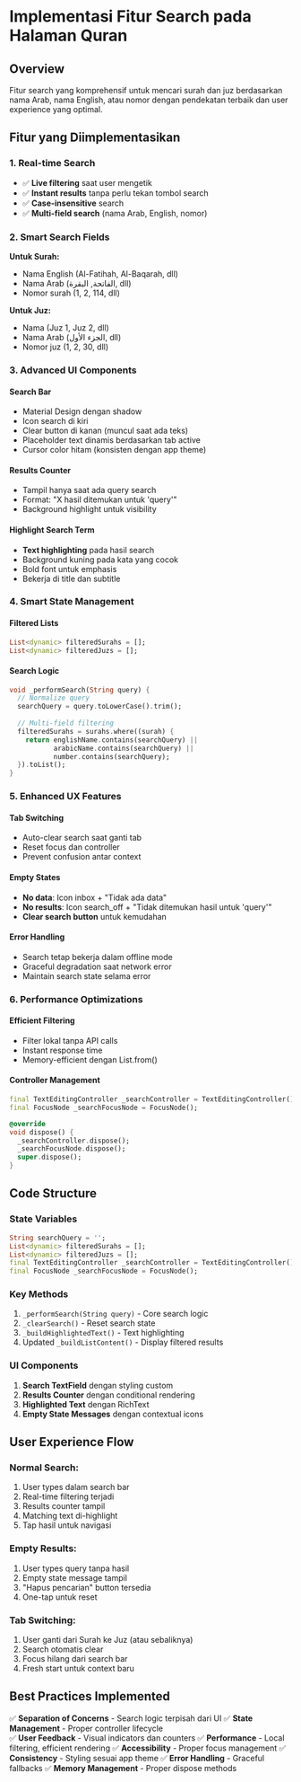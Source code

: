 # Implementasi Fitur Search pada Halaman Quran

## Overview
Fitur search yang komprehensif untuk mencari surah dan juz berdasarkan nama Arab, nama English, atau nomor dengan pendekatan terbaik dan user experience yang optimal.

## Fitur yang Diimplementasikan

### 1. **Real-time Search**
- ✅ **Live filtering** saat user mengetik
- ✅ **Instant results** tanpa perlu tekan tombol search
- ✅ **Case-insensitive** search
- ✅ **Multi-field search** (nama Arab, English, nomor)

### 2. **Smart Search Fields**
**Untuk Surah:**
- Nama English (Al-Fatihah, Al-Baqarah, dll)  
- Nama Arab (الفاتحة, البقرة, dll)
- Nomor surah (1, 2, 114, dll)

**Untuk Juz:**
- Nama (Juz 1, Juz 2, dll)
- Nama Arab (الجزء الأول, dll)
- Nomor juz (1, 2, 30, dll)

### 3. **Advanced UI Components**

#### **Search Bar**
- Material Design dengan shadow
- Icon search di kiri
- Clear button di kanan (muncul saat ada teks)
- Placeholder text dinamis berdasarkan tab active
- Cursor color hitam (konsisten dengan app theme)

#### **Results Counter**
- Tampil hanya saat ada query search
- Format: "X hasil ditemukan untuk 'query'"  
- Background highlight untuk visibility

#### **Highlight Search Term**
- **Text highlighting** pada hasil search
- Background kuning pada kata yang cocok
- Bold font untuk emphasis
- Bekerja di title dan subtitle

### 4. **Smart State Management**

#### **Filtered Lists**
```dart
List<dynamic> filteredSurahs = [];
List<dynamic> filteredJuzs = [];
```

#### **Search Logic**
```dart
void _performSearch(String query) {
  // Normalize query
  searchQuery = query.toLowerCase().trim();
  
  // Multi-field filtering
  filteredSurahs = surahs.where((surah) {
    return englishName.contains(searchQuery) ||
           arabicName.contains(searchQuery) ||
           number.contains(searchQuery);
  }).toList();
}
```

### 5. **Enhanced UX Features**

#### **Tab Switching**
- Auto-clear search saat ganti tab
- Reset focus dan controller
- Prevent confusion antar context

#### **Empty States**
- **No data**: Icon inbox + "Tidak ada data"
- **No results**: Icon search_off + "Tidak ditemukan hasil untuk 'query'"
- **Clear search button** untuk kemudahan

#### **Error Handling**
- Search tetap bekerja dalam offline mode
- Graceful degradation saat network error
- Maintain search state selama error

### 6. **Performance Optimizations**

#### **Efficient Filtering**
- Filter lokal tanpa API calls
- Instant response time
- Memory-efficient dengan List.from()

#### **Controller Management**
```dart
final TextEditingController _searchController = TextEditingController();
final FocusNode _searchFocusNode = FocusNode();

@override
void dispose() {
  _searchController.dispose();
  _searchFocusNode.dispose();
  super.dispose();
}
```

## Code Structure

### **State Variables**
```dart
String searchQuery = '';
List<dynamic> filteredSurahs = [];
List<dynamic> filteredJuzs = [];
final TextEditingController _searchController = TextEditingController();
final FocusNode _searchFocusNode = FocusNode();
```

### **Key Methods**
1. `_performSearch(String query)` - Core search logic
2. `_clearSearch()` - Reset search state  
3. `_buildHighlightedText()` - Text highlighting
4. Updated `_buildListContent()` - Display filtered results

### **UI Components**
1. **Search TextField** dengan styling custom
2. **Results Counter** dengan conditional rendering
3. **Highlighted Text** dengan RichText
4. **Empty State Messages** dengan contextual icons

## User Experience Flow

### **Normal Search:**
1. User types dalam search bar
2. Real-time filtering terjadi
3. Results counter tampil
4. Matching text di-highlight  
5. Tap hasil untuk navigasi

### **Empty Results:**
1. User types query tanpa hasil
2. Empty state message tampil
3. "Hapus pencarian" button tersedia
4. One-tap untuk reset

### **Tab Switching:**
1. User ganti dari Surah ke Juz (atau sebaliknya)
2. Search otomatis clear
3. Focus hilang dari search bar
4. Fresh start untuk context baru

## Best Practices Implemented

✅ **Separation of Concerns** - Search logic terpisah dari UI
✅ **State Management** - Proper controller lifecycle  
✅ **User Feedback** - Visual indicators dan counters
✅ **Performance** - Local filtering, efficient rendering
✅ **Accessibility** - Proper focus management
✅ **Consistency** - Styling sesuai app theme
✅ **Error Handling** - Graceful fallbacks
✅ **Memory Management** - Proper dispose methods
